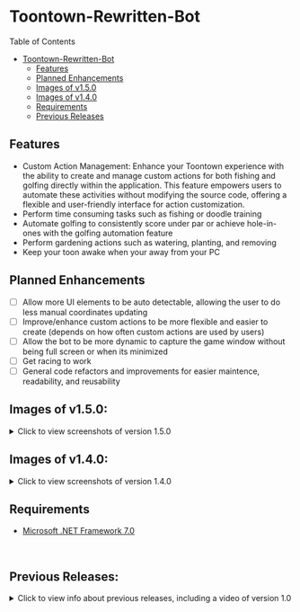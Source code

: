 # Toontown-Rewritten-Bot

Table of Contents

- [Toontown-Rewritten-Bot](#toontown-rewritten-bot)
  - [Features](#features)
  - [Planned Enhancements](#planned-enhancements)
  - [Images of v1.5.0](#images-of-v150)
  - [Images of v1.4.0](#images-of-v140)
  - [Requirements](#requirements)
  - [Previous Releases](#previous-releases)

## Features
- Custom Action Management: Enhance your Toontown experience with the ability to create and manage custom actions for both fishing and golfing directly within the application. This feature empowers users to automate these activities without modifying the source code, offering a flexible and user-friendly interface for action customization.
- Perform time consuming tasks such as fishing or doodle training
- Automate golfing to consistently score under par or achieve hole-in-ones with the golfing automation feature
- Perform gardening actions such as watering, planting, and removing
- Keep your toon awake when your away from your PC

## Planned Enhancements

- [ ] Allow more UI elements to be auto detectable, allowing the user to do less manual coordinates updating
- [ ] Improve/enhance custom actions to be more flexible and easier to create (depends on how often custom actions are used by users)
- [ ] Allow the bot to be more dynamic to capture the game window without being full screen or when its minimized
- [ ] Get racing to work
- [ ] General code refactors and improvements for easier maintence, readability, and reusability
 
## Images of v1.5.0:

<details>
  <summary>Click to view screenshots of version 1.5.0</summary>
  <p>Main Window</p>
  <img src="https://github.com/primetime43/Toontown-Rewritten-Bot/assets/12754111/ef6d4f6f-03b9-45dd-941f-750059aca3c3" alt="Main Window">
  <p>Fishing Window</p>
  <img src="https://github.com/primetime43/Toontown-Rewritten-Bot/assets/12754111/8dd657a9-c405-4679-8508-399c94cfb64c" alt="Fishing Window">
  <p>Gardening Window</p>
  <img src="https://github.com/primetime43/Toontown-Rewritten-Bot/assets/12754111/5bd5fb0f-2866-43a1-a9d7-4fe44063effe" alt="Gardening Window">
  <p>Golf Window</p>
  <img src="https://github.com/primetime43/Toontown-Rewritten-Bot/assets/12754111/db7ed6a1-b347-4364-894a-88dad8484b54" alt="Golf Window">
  <p>Doodles Window</p>
  <img src="https://github.com/primetime43/Toontown-Rewritten-Bot/assets/12754111/e22084c8-2014-4ee3-931a-eaada64550fa" alt="Doodles Window">
  <p>Misc Window</p>
  <img src="https://github.com/primetime43/Toontown-Rewritten-Bot/assets/12754111/bd3c57f4-33a4-44f8-b872-1e608d800089" alt="Misc Window">
  <p>Dev Window</p>
  <img src="https://github.com/primetime43/Toontown-Rewritten-Bot/assets/12754111/5c2432f3-8306-4a5f-a428-eae2857e9295" alt="Dev Window">
</details>

## Images of v1.4.0:

<details>
  <summary>Click to view screenshots of version 1.4.0</summary>
  <p>Main Window</p>
  <img src="https://github.com/primetime43/Toontown-Rewritten-Bot/assets/12754111/3e676525-ae9d-4ea8-acd0-14bd2544f7ef" alt="Main Window">
  <p>Fishing Window</p>
  <img src="https://github.com/primetime43/Toontown-Rewritten-Bot/assets/12754111/554975ed-fed0-4181-9493-b96117bd88ee" alt="Fishing Window">
  <p>Gardening Window</p>
  <img src="https://github.com/primetime43/Toontown-Rewritten-Bot/assets/12754111/8f359be8-11a8-4d2b-adb4-96004393f0dd" alt="Gardening Window">
  <p>Golf Window</p>
  <img src="https://github.com/primetime43/Toontown-Rewritten-Bot/assets/12754111/67a86468-0974-4288-9b93-01a3e877d0b2" alt="Golf Window">
  <p>Doodles Window</p>
  <img src="https://github.com/primetime43/Toontown-Rewritten-Bot/assets/12754111/ac135cdb-bdd5-4a53-aef3-e8dfd0738746" alt="Doodles Window">
  <p>Misc Window</p>
  <img src="https://github.com/primetime43/Toontown-Rewritten-Bot/assets/12754111/d4ad3434-5c37-4ff4-b58a-2d707cbd17e3" alt="Misc Window">
  <p>Dev Window</p>
  <img src="https://github.com/primetime43/Toontown-Rewritten-Bot/assets/12754111/4f4b2979-37c5-4cb6-be3d-be0e7142acc7" alt="Dev Window">
</details>

## Requirements
- [Microsoft .NET Framework 7.0](https://dotnet.microsoft.com/en-us/download/dotnet/7.0)

<br>

## Previous Releases:
<details>
  <summary>Click to view info about previous releases, including a video of version 1.0</summary>
  <br>
  <p>Video of the program (Version 1.0) here: https://youtu.be/V99R-XxamC0

  Changelog (older versions that aren't released in a tag on Github):
  
  Version 1.0
  - Initial Release
  
  Version 1.1
  - Added option to break out of loops such as Spam and Stay Awake by pressing the ALT key
  - Added multithreading to fishing to stop fishing anytime
  - Fixed check for fish/boot caught (thanks to henrylai)
  - Added fishing variance (thanks to henrylai)
  - Fixes to various bugs
  
  Version 1.2
  - Added Golfing Tab (thanks to henrylai for starting golfing & primetime43 completing it)
  - Added/removed multiple behind the scenes things
  - Few bug fixes
  
  Version 1.3
  - Adds Doodle Trainer (Doodle Tab)
  - Few bug fixes</p>
</details>
